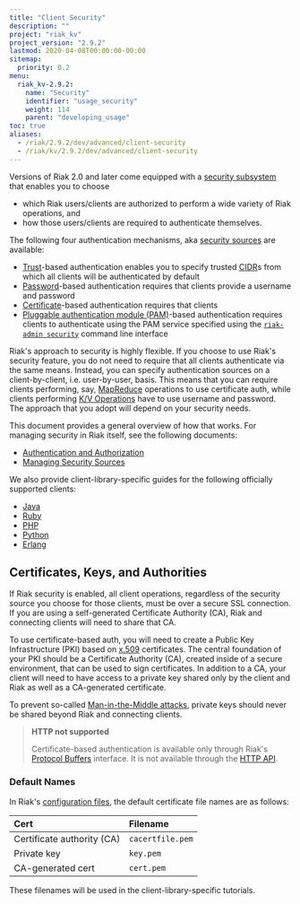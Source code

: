 ```yaml
---
title: "Client Security"
description: ""
project: "riak_kv"
project_version: "2.9.2"
lastmod: 2020-04-08T00:00:00-00:00
sitemap:
  priority: 0.2
menu:
  riak_kv-2.9.2:
    name: "Security"
    identifier: "usage_security"
    weight: 114
    parent: "developing_usage"
toc: true
aliases:
  - /riak/2.9.2/dev/advanced/client-security
  - /riak/kv/2.9.2/dev/advanced/client-security
---
```


Versions of Riak 2.0 and later come equipped with a [security subsystem]({{<baseurl>}}riak/kv/2.9.2/using/security/basics) that enables you to choose

* which Riak users/clients are authorized to perform a wide variety of
  Riak operations, and
* how those users/clients are required to authenticate themselves.

The following four authentication mechanisms, aka [security sources]({{<baseurl>}}riak/kv/2.9.2/using/security/managing-sources/) are available:

* [Trust]({{<baseurl>}}riak/kv/2.9.2/using/security/managing-sources/#trust-based-authentication)-based
  authentication enables you to specify trusted
  [CIDR](http://en.wikipedia.org/wiki/Classless_Inter-Domain_Routing)s
  from which all clients will be authenticated by default
* [Password]({{<baseurl>}}riak/kv/2.9.2/using/security/managing-sources/#password-based-authentication)-based authentication requires
  that clients provide a username and password
* [Certificate]({{<baseurl>}}riak/kv/2.9.2/using/security/managing-sources/#certificate-based-authentication)-based authentication
  requires that clients
* [Pluggable authentication module (PAM)]({{<baseurl>}}riak/kv/2.9.2/using/security/managing-sources/#pam-based-authentication)-based authentication requires
  clients to authenticate using the PAM service specified using the
  [`riak-admin security`]({{<baseurl>}}riak/kv/2.9.2/using/security/managing-sources/#managing-sources)
  command line interface

Riak's approach to security is highly flexible. If you choose to use
Riak's security feature, you do not need to require that all clients
authenticate via the same means. Instead, you can specify authentication
sources on a client-by-client, i.e. user-by-user, basis. This means that
you can require clients performing, say, [MapReduce]({{<baseurl>}}riak/kv/2.9.2/developing/usage/mapreduce/)
operations to use certificate auth, while clients performing [K/V Operations]({{<baseurl>}}riak/kv/2.9.2/developing/usage) have to use username and password. The approach
that you adopt will depend on your security needs.

This document provides a general overview of how that works. For
managing security in Riak itself, see the following documents:

* [Authentication and Authorization]({{<baseurl>}}riak/kv/2.9.2/using/security/basics)
* [Managing Security Sources]({{<baseurl>}}riak/kv/2.9.2/using/security/managing-sources/)

We also provide client-library-specific guides for the following
officially supported clients:

* [Java]({{<baseurl>}}riak/kv/2.9.2/developing/usage/security/java)
* [Ruby]({{<baseurl>}}riak/kv/2.9.2/developing/usage/security/ruby)
* [PHP]({{<baseurl>}}riak/kv/2.9.2/developing/usage/security/php)
* [Python]({{<baseurl>}}riak/kv/2.9.2/developing/usage/security/python)
* [Erlang]({{<baseurl>}}riak/kv/2.9.2/developing/usage/security/erlang)

## Certificates, Keys, and Authorities

If Riak security is enabled, all client operations, regardless of the
security source you choose for those clients, must be over a secure SSL
connection. If you are using a self-generated Certificate Authority
(CA), Riak and connecting clients will need to share that CA.

To use certificate-based auth, you will need to create a Public Key
Infrastructure (PKI) based on
[x.509](http://en.wikipedia.org/wiki/X.509) certificates. The central
foundation of your PKI should be a Certificate Authority (CA), created
inside of a secure environment, that can be used to sign certificates.
In addition to a CA, your client will need to have access to a private
key shared only by the client and Riak as well as a CA-generated
certificate.

To prevent so-called [Man-in-the-Middle
attacks](http://en.wikipedia.org/wiki/Man-in-the-middle_attack), private
keys should never be shared beyond Riak and connecting clients.

> **HTTP not supported**
>
> Certificate-based authentication is available only through Riak's
[Protocol Buffers]({{<baseurl>}}riak/kv/2.9.2/developing/api/protocol-buffers/) interface. It is not available through the
[HTTP API]({{<baseurl>}}riak/kv/2.9.2/developing/api/http).

### Default Names

In Riak's [configuration files]({{<baseurl>}}riak/kv/2.9.2/configuring/reference/#security), the
default certificate file names are as follows:

Cert | Filename
:----|:-------
Certificate authority (CA) | `cacertfile.pem`
Private key | `key.pem`
CA-generated cert | `cert.pem`

These filenames will be used in the client-library-specific tutorials.
